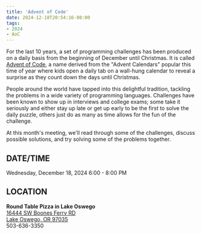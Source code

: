 ```yaml
---
title: 'Advent of Code'
date: 2024-12-18T20:54:16-08:00
tags: 
- 2024
- AoC
---
```


For the last 10 years, a set of programming challenges has been produced on a daily basis from the beginning of December until Christmas. It is called [Advent of Code](https://adventofcode.com/), a name derived from the "Advent Calendars" popular this time of year where kids open a daily tab on a wall-hung calendar to reveal a surprise as they count down the days until Christmas. 

<!--more-->

People around the world have tapped into this delightful tradition, tackling the problems in a wide variety of programming languages. Challenges have been known to show up in interviews and college exams; some take it seriously and either stay up late or get up early to be the first to solve the daily puzzle, others just do as many as time allows for the fun of the challenge.

At this month's meeting, we'll read through some of the challenges, discuss possible solutions, and try solving some of the problems together. 

## DATE/TIME ##

Wednesday, December 18, 2024
6:00 - 8:00 PM

## LOCATION ##

**Round Table Pizza in Lake Oswego**  
[16444 SW Boones Ferry RD    
Lake Oswego, OR 97035](https://web.archive.org/web/20230207010600/https://www.google.com/maps/place/16444+Boones+Ferry+Rd,+Lake+Oswego,+OR+97035/@45.4071266,-122.7269712,17z/data=!3m1!4b1!4m5!3m4!1s0x549573187f99ebb1:0x5f89af436e58a610!8m2!3d45.4071266!4d-122.7247825)    
503-636-3350